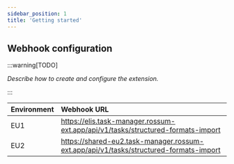 ```yaml
---
sidebar_position: 1
title: 'Getting started'
---
```


## Webhook configuration

:::warning[TODO]

_Describe how to create and configure the extension._

:::

| Environment | Webhook URL                                                                           |
| :---------- | :------------------------------------------------------------------------------------ |
| EU1         | https://elis.task-manager.rossum-ext.app/api/v1/tasks/structured-formats-import       |
| EU2         | https://shared-eu2.task-manager.rossum-ext.app/api/v1/tasks/structured-formats-import |
